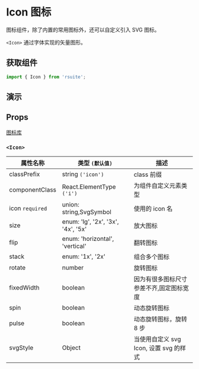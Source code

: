 # Icon 图标

图标组件，除了内置的常用图标外，还可以自定义引入 SVG 图标。

`<Icon>` 通过字体实现的矢量图形。


## 获取组件

```js
import { Icon } from 'rsuite';
```

## 演示

<!--{demo}-->

## Props

[图标库](/tools/icons)

### `<Icon>`

| 属性名称        | 类型 `(默认值)`                    | 描述                                    |
| --------------- | ---------------------------------- | --------------------------------------- |
| classPrefix     | string `('icon')`                  | class 前缀                              |
| componentClass  | React.ElementType `('i')`          | 为组件自定义元素类型                    |
| icon `required` | union: string,SvgSymbol            | 使用的 icon 名                          |
| size            | enum: 'lg', '2x', '3x', '4x', '5x' | 放大图标                                |
| flip            | enum: 'horizontal', 'vertical'     | 翻转图标                                |
| stack           | enum: '1x', '2x'                   | 组合多个图标                            |
| rotate          | number                             | 旋转图标                                |
| fixedWidth      | boolean                            | 因为有很多图标尺寸参差不齐,固定图标宽度 |
| spin            | boolean                            | 动态旋转图标                            |
| pulse           | boolean                            | 动态旋转图标，旋转 8 步                 |
| svgStyle        | Object                             | 当使用自定义 svg Icon, 设置 svg 的样式  |
